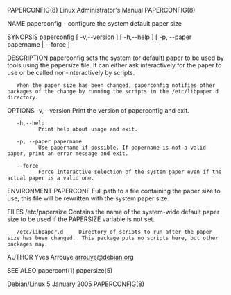 PAPERCONFIG(8)                                                                           Linux Administrator's Manual                                                                          PAPERCONFIG(8)



NAME
       paperconfig - configure the system default paper size

SYNOPSIS
       paperconfig [ -v,--version ] [ -h,--help ] [ -p, --paper papername | --force ]

DESCRIPTION
       paperconfig sets the system (or default) paper to be used by tools using the papersize file.  It can either ask interactively for the paper to use or be called non-interactively by scripts.

       When the paper size has been changed, paperconfig notifies other packages of the change by running the scripts in the /etc/libpaper.d directory.

OPTIONS
       -v,--version
              Print the version of paperconfig and exit.

       -h,--help
              Print help about usage and exit.

       -p, --paper papername
              Use papername if possible. If papername is not a valid paper, print an error message and exit.

       --force
              Force interactive selection of the system paper even if the actual paper is a valid one.

ENVIRONMENT
       PAPERCONF Full path to a file containing the paper size to use; this file will be rewritten with the system paper size.

FILES
       /etc/papersize      Contains the name of the system-wide default paper size to be used if the PAPERSIZE variable is not set.

       /etc/libpaper.d     Directory of scripts to run after the paper size has been changed.  This package puts no scripts here, but other packages may.

AUTHOR
       Yves Arrouye <arrouye@debian.org>

SEE ALSO
       paperconf(1)
       papersize(5)




Debian/Linux                                                                                    5 January 2005                                                                                 PAPERCONFIG(8)
